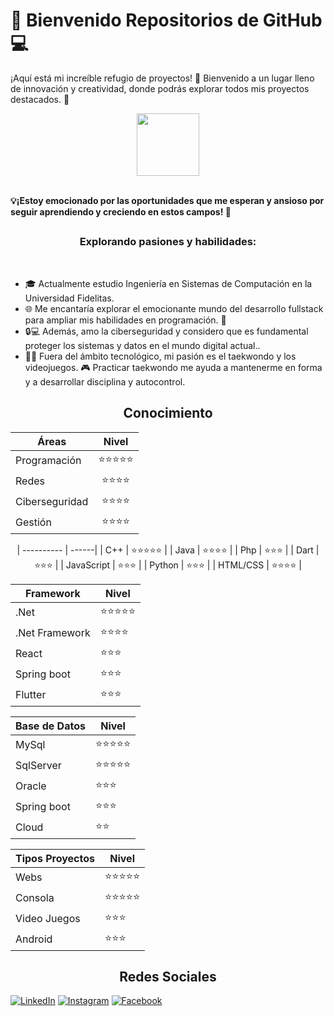 <h1> 🚀 Bienvenido Repositorios de GitHub 💻 </h1> 

¡Aquí está mi increíble refugio de proyectos! 🚀 Bienvenido a un lugar lleno de innovación y creatividad, donde podrás explorar todos mis proyectos destacados. 💼</br>

<p align="center">
 <img width="100" src="https://i.imgur.com/0kvtMLE.gif" align="center"/>
</p>

<br>
<b> 💡¡Estoy emocionado por las oportunidades que me esperan y ansioso por seguir aprendiendo y creciendo en estos campos! 🚀 </b>
<br>

<h2 align="center"></h2>
<h3 align="center">Explorando pasiones y habilidades:</h3>
<br>

- 🎓 Actualmente estudio Ingeniería en Sistemas de Computación en la Universidad Fidelitas. 
- 🌐 Me encantaría explorar el emocionante mundo del desarrollo fullstack para ampliar mis habilidades en programación. 💪
- 🔒💻 Además, amo la ciberseguridad y considero que es fundamental proteger los sistemas y datos en el mundo digital actual.. 
- 🥋💥 Fuera del ámbito tecnológico, mi pasión es el taekwondo y los videojuegos. 🎮 Practicar taekwondo me ayuda a mantenerme en forma y a desarrollar disciplina y autocontrol.

<h2 align="center">Conocimiento</h2>


<div align="center">

| Áreas           | Nivel |
| -------------- | :------: |
| Programación   | ⭐⭐⭐⭐⭐ |
| Redes          | ⭐⭐⭐⭐ |
| Ciberseguridad | ⭐⭐⭐⭐   |
| Gestión        | ⭐⭐⭐⭐   |


| ---------- | ------|
| C++        | ⭐⭐⭐⭐⭐ |
| Java       | ⭐⭐⭐⭐  |
| Php        | ⭐⭐⭐   |
| Dart       | ⭐⭐⭐   |
| JavaScript | ⭐⭐⭐   |
| Python     | ⭐⭐⭐   |
| HTML/CSS   | ⭐⭐⭐⭐  | 


| Framework      | Nivel |
| -------------- | ------|
| .Net           | ⭐⭐⭐⭐⭐ |
| .Net Framework | ⭐⭐⭐⭐  |
| React          | ⭐⭐⭐   |
| Spring boot    | ⭐⭐⭐   |
| Flutter        | ⭐⭐⭐   |

| Base de Datos | Nivel |
| ------------- | ------|
| MySql         | ⭐⭐⭐⭐⭐ |
| SqlServer     | ⭐⭐⭐⭐⭐ |
| Oracle        | ⭐⭐⭐   |
| Spring boot   | ⭐⭐⭐   |
| Cloud         | ⭐⭐  |


| Tipos Proyectos | Nivel |
| -------------- | ------|
| Webs           | ⭐⭐⭐⭐⭐ |
| Consola        | ⭐⭐⭐⭐⭐ |
| Video Juegos   | ⭐⭐⭐   |
| Android        | ⭐⭐⭐   |


</div>









<h2 align="center">Redes Sociales</h2>

[![LinkedIn](https://img.shields.io/badge/LinkedIn-Kenneth_Alvarado-0077B5?style=for-the-badge&logo=linkedin&logoColor=white&labelColor=101010)](https://www.linkedin.com/in/kenneth-alvaradom)
[![Instagram](https://img.shields.io/badge/Instagram-@kennethalmar-E4405F?style=for-the-badge&logo=instagram&logoColor=white&labelColor=101010)](https://www.instagram.com/kennethalmar/)
[![Facebook](https://img.shields.io/badge/Facebook-@Kenneth_Alvarado-1DA1F2?style=for-the-badge&logo=facebook&logoColor=white&labelColor=101010)](https://www.facebook.com/kenneth.alvarado.39/)
